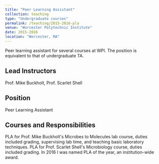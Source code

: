 ```yaml
---
title: "Peer Learning Assistant"
collection: teaching
type: "Undergraduate courses"
permalink: /teaching/2015-2016-pla
venue: "Worcester Polytechnic Institute"
date: 2015-2016
location: "Worcester, MA"
---
```


Peer learning assistant for several courses at WPI. The position is equivalent to that of undergraduate TA.

Lead Instructors
------
Prof. Mike Buckholt, Prof. Scarlet Shell

Position
------
Peer Learning Assistant

Courses and Responsibilities
------
PLA for Prof. Mike Buckholt's Microbes to Molecules lab course, duties included grading, supervising lab time, and teaching basic laboratory techniques.
PLA for Prof. Scarlet Shell's Microbiology course, duties included grading. 
In 2016 I was named PLA of the year, an institution-wide award. 

